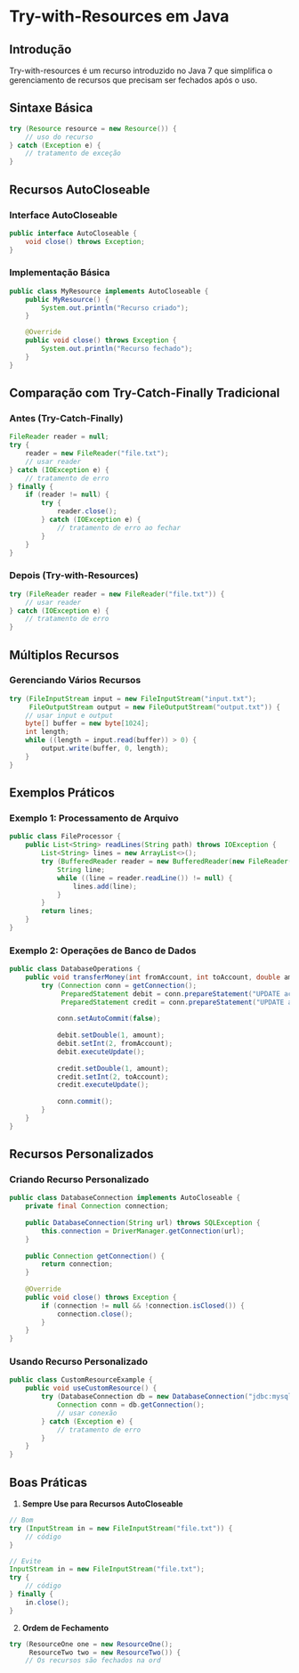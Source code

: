 # Try-with-Resources em Java

## Introdução
Try-with-resources é um recurso introduzido no Java 7 que simplifica o gerenciamento de recursos que precisam ser fechados após o uso.

## Sintaxe Básica

```java
try (Resource resource = new Resource()) {
    // uso do recurso
} catch (Exception e) {
    // tratamento de exceção
}
```

## Recursos AutoCloseable

### Interface AutoCloseable
```java
public interface AutoCloseable {
    void close() throws Exception;
}
```

### Implementação Básica
```java
public class MyResource implements AutoCloseable {
    public MyResource() {
        System.out.println("Recurso criado");
    }

    @Override
    public void close() throws Exception {
        System.out.println("Recurso fechado");
    }
}
```

## Comparação com Try-Catch-Finally Tradicional

### Antes (Try-Catch-Finally)
```java
FileReader reader = null;
try {
    reader = new FileReader("file.txt");
    // usar reader
} catch (IOException e) {
    // tratamento de erro
} finally {
    if (reader != null) {
        try {
            reader.close();
        } catch (IOException e) {
            // tratamento de erro ao fechar
        }
    }
}
```

### Depois (Try-with-Resources)
```java
try (FileReader reader = new FileReader("file.txt")) {
    // usar reader
} catch (IOException e) {
    // tratamento de erro
}
```

## Múltiplos Recursos

### Gerenciando Vários Recursos
```java
try (FileInputStream input = new FileInputStream("input.txt");
     FileOutputStream output = new FileOutputStream("output.txt")) {
    // usar input e output
    byte[] buffer = new byte[1024];
    int length;
    while ((length = input.read(buffer)) > 0) {
        output.write(buffer, 0, length);
    }
}
```

## Exemplos Práticos

### Exemplo 1: Processamento de Arquivo
```java
public class FileProcessor {
    public List<String> readLines(String path) throws IOException {
        List<String> lines = new ArrayList<>();
        try (BufferedReader reader = new BufferedReader(new FileReader(path))) {
            String line;
            while ((line = reader.readLine()) != null) {
                lines.add(line);
            }
        }
        return lines;
    }
}
```

### Exemplo 2: Operações de Banco de Dados
```java
public class DatabaseOperations {
    public void transferMoney(int fromAccount, int toAccount, double amount) {
        try (Connection conn = getConnection();
             PreparedStatement debit = conn.prepareStatement("UPDATE accounts SET balance = balance - ? WHERE id = ?");
             PreparedStatement credit = conn.prepareStatement("UPDATE accounts SET balance = balance + ? WHERE id = ?")) {
            
            conn.setAutoCommit(false);
            
            debit.setDouble(1, amount);
            debit.setInt(2, fromAccount);
            debit.executeUpdate();
            
            credit.setDouble(1, amount);
            credit.setInt(2, toAccount);
            credit.executeUpdate();
            
            conn.commit();
        }
    }
}
```

## Recursos Personalizados

### Criando Recurso Personalizado
```java
public class DatabaseConnection implements AutoCloseable {
    private final Connection connection;
    
    public DatabaseConnection(String url) throws SQLException {
        this.connection = DriverManager.getConnection(url);
    }
    
    public Connection getConnection() {
        return connection;
    }
    
    @Override
    public void close() throws Exception {
        if (connection != null && !connection.isClosed()) {
            connection.close();
        }
    }
}
```

### Usando Recurso Personalizado
```java
public class CustomResourceExample {
    public void useCustomResource() {
        try (DatabaseConnection db = new DatabaseConnection("jdbc:mysql://localhost/db")) {
            Connection conn = db.getConnection();
            // usar conexão
        } catch (Exception e) {
            // tratamento de erro
        }
    }
}
```

## Boas Práticas

1. **Sempre Use para Recursos AutoCloseable**
```java
// Bom
try (InputStream in = new FileInputStream("file.txt")) {
    // código
}

// Evite
InputStream in = new FileInputStream("file.txt");
try {
    // código
} finally {
    in.close();
}
```

2. **Ordem de Fechamento**
```java
try (ResourceOne one = new ResourceOne();
     ResourceTwo two = new ResourceTwo()) {
    // Os recursos são fechados na ord